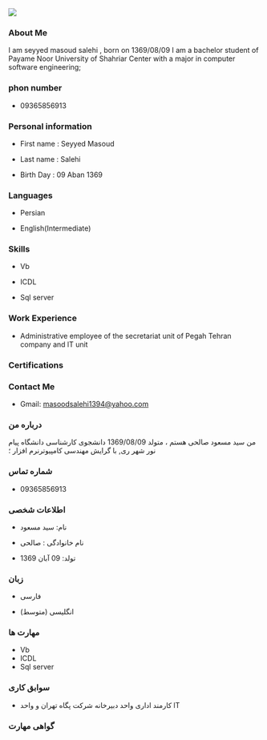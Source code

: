 <img src="https://avatars0.githubusercontent.com/u/73771484?s=400&u=d8f43ba4d14d8d9770c569bde942c65b2c86d4e0&v=4" />

### About Me
I am seyyed masoud salehi , born on 1369/08/09
I am a bachelor student of Payame Noor University of Shahriar Center with a major in computer software engineering;

### phon number
+ 09365856913

### Personal information
+ First name : Seyyed Masoud

+ Last name : Salehi

+ Birth Day : 09 Aban 1369

### Languages
+ Persian

+ English(Intermediate)

### Skills
+ Vb

+ ICDL

+ Sql server
 
### Work Experience
+ Administrative employee of the secretariat unit of Pegah Tehran company and lT unit

### Certifications

### Contact Me
- Gmail: masoodsalehi1394@yahoo.com


### درباره من
من سید مسعود صالحی هستم ، متولد 1369/08/09
دانشجوی کارشناسی دانشگاه پیام نور شهر ری, با گرایش مهندسی کامپیوترنرم افزار ؛

### شماره تماس 
+ 09365856913

### اطلاعات شخصی
+ نام: سید مسعود 

+ نام خانوادگی : صالحی 

+ تولد: 09 آبان 1369

### زبان
+ فارسی

+ (انگلیسی  (متوسط

### مهارت ها
+ Vb
+ ICDL  
+ Sql server


  
### سوابق کاری
+ کارمند اداری واحد دبیرخانه شرکت پگاه تهران و واحد lT

### گواهی مهارت

